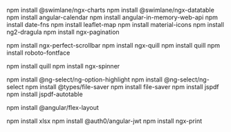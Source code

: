 npm install @swimlane/ngx-charts
npm install @swimlane/ngx-datatable
npm install angular-calendar
npm install angular-in-memory-web-api
npm install date-fns
npm install leaflet-map
npm install material-icons
npm install ng2-dragula
npm install ngx-pagination



npm install ngx-perfect-scrollbar
npm install ngx-quill
npm install quill
npm install roboto-fontface

npm install quill
npm install ngx-spinner

npm install @ng-select/ng-option-highlight
npm install @ng-select/ng-select
npm install @types/file-saver
npm install file-saver
npm install jspdf
npm install jspdf-autotable

npm install @angular/flex-layout

npm install xlsx
npm install @auth0/angular-jwt
npm install ngx-print